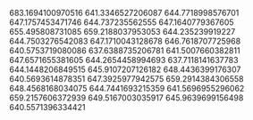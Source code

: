 683.1694100970516
641.3346527206087
644.7718998576701
647.1757453471746
644.737235562555
647.1640779367605
655.495808731085
659.2188037953053
644.235239919227
644.7503276542083
647.1710043128678
646.7618707725968
640.5753719080086
637.6388735206781
641.5007660382811
647.6571655381605
644.2654458994693
637.7118141637783
644.1448206849515
645.9107207126182
648.4436399176307
640.5693614878351
647.3925977942575
659.2914384306558
648.4568168034075
644.7441693215359
641.5696955296062
659.2157606372939
649.5167003035917
645.9639699156498
640.5571396334421